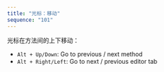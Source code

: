 ```yaml
---
title: "光标：移动"
sequence: "101"
---
```


光标在方法间的上下移动：

- `Alt + Up/Down`: Go to previous / next method
- `Alt + Right/Left`: Go to next / previous editor tab
